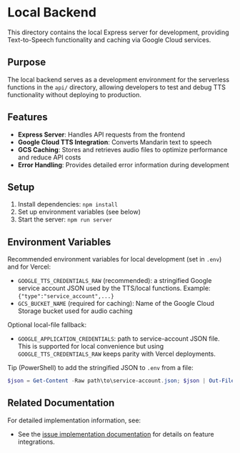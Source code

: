 # Local Backend

This directory contains the local Express server for development, providing Text-to-Speech functionality and caching via Google Cloud services.

## Purpose

The local backend serves as a development environment for the serverless functions in the `api/` directory, allowing developers to test and debug TTS functionality without deploying to production.

## Features

- **Express Server**: Handles API requests from the frontend
- **Google Cloud TTS Integration**: Converts Mandarin text to speech
- **GCS Caching**: Stores and retrieves audio files to optimize performance and reduce API costs
- **Error Handling**: Provides detailed error information during development

## Setup

1. Install dependencies: `npm install`
2. Set up environment variables (see below)
3. Start the server: `npm run server`

## Environment Variables

Recommended environment variables for local development (set in `.env`) and for Vercel:

- `GOOGLE_TTS_CREDENTIALS_RAW` (recommended): a stringified Google service account JSON used by the TTS/local functions. Example: `{"type":"service_account",...}`
- `GCS_BUCKET_NAME` (required for caching): Name of the Google Cloud Storage bucket used for audio caching

Optional local-file fallback:

- `GOOGLE_APPLICATION_CREDENTIALS`: path to service-account JSON file. This is supported for local convenience but using `GOOGLE_TTS_CREDENTIALS_RAW` keeps parity with Vercel deployments.

Tip (PowerShell) to add the stringified JSON to `.env` from a file:

```powershell
$json = Get-Content -Raw path\to\service-account.json; $json | Out-File -FilePath .env -Encoding utf8 -Append
```

## Related Documentation

For detailed implementation information, see:

- See the [issue implementation documentation](../docs/issue-implementation/) for details on feature integrations.
